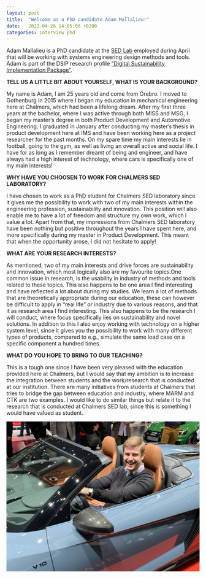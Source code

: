 ```yaml
---
layout: post
title:  "Welcome as a PhD candidate Adam Mallalieu!"
date:   2021-04-26 14:05:06 +0200
categories: interview phd
---
```


Adam Mallalieu is a PhD candidate at the [SED Lab](https://www.chalmers.se/en/departments/ims/research/product-development/Pages/systems-engineering-design.aspx) employed during April that will be working with systems engineering design methods and tools. Adam is part of the DSIP research profile [“Digital Sustainability Implementation Package“](https://www.bth.se/forskning/forskningsomraden/strategisk-hallbar-utveckling/digital-sustainability-implementation-package-dsip/).

**TELL US A LITTLE BIT ABOUT YOURSELF, WHAT IS YOUR BACKGROUND?**

My name is Adam, I am 25 years old and come from Örebro. I moved to Gothenburg in 2015 where I began my education in mechanical engineering here at Chalmers, which had been a lifelong dream. After my first three years at the bachelor, where I was active through both MISS and MSG, I began my master’s degree in both Product Development and Automotive Engineering. I graduated in January after conducting my master’s thesis in product development here at IMS and have been working here as a project researcher for the past months. On my spare time my main interests lie in football, going to the gym, as well as living an overall active and social life. I have for as long as I remember dreamt of being and engineer, and have always had a high interest of technology, where cars is specifically one of my main interests!

**WHY HAVE YOU CHOOSEN TO WORK FOR CHALMERS SED LABORATORY?**

I have chosen to work as a PhD student for Chalmers SED laboratory since it gives me the possibility to work with two of my main interests within the engineering profession, sustainability and innovation. This position will also enable me to have a lot of freedom and structure my own work, which I value a lot. Apart from that, my impressions from Chalmers SED laboratory have been nothing but positive throughout the years I have spent here, and more specifically during my master in Product Development. This meant that when the opportunity arose, I did not hesitate to apply!

**WHAT ARE YOUR RESEARCH INTERESTS?**

As mentioned, two of my main interests and drive forces are sustainability and innovation, which most logically also are my favourite topics.One common issue in research, is the usability in industry of methods and tools related to these topics. This also happens to be one area I find interesting and have reflected a lot about during my studies. We learn a lot of methods that are theoretically appropriate during our education, these can however be difficult to apply in “real life” or industry due to various reasons, and that it as research area I find interesting. This also happens to be the research I will conduct, where focus specifically lies on sustainability and novel solutions. In addition to this I also enjoy working with technology on a higher system level, since it gives you the possibility to work with many different types of products, compared to e.g., simulate the same load case on a specific component a hundred times.

**WHAT DO YOU HOPE TO BRING TO OUR TEACHING?**

This is a tough one since I have been very pleased with the education provided here at Chalmers, but I would say that my ambition is to increase the integration between students and the work/research that is conducted at our institution. There are many initiatives from students at Chalmers that tries to bridge the gap between education and industry, where MARM and CTK are two examples. I would like to do similar things but relate it to the research that is conducted at Chalmers SED lab, since this is something I would have valued as student.

![Adam Mallalieu seated in a nice car](/assets/SED_interview_adam.jpg)